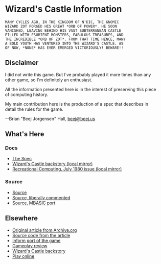 # Wizard's Castle Information

    MANY CYCLES AGO, IN THE KINGDOM OF N'DIC, THE GNOMIC
    WIZARD ZOT FORGED HIS GREAT *ORB OF POWER*. HE SOON
    VANISHED, LEAVING BEHIND HIS VAST SUBTERRANEAN CASTLE
    FILLED WITH ESURIENT MONSTERS, FABULOUS TREASURES, AND
    THE INCREDIBLE *ORB OF ZOT*. FROM THAT TIME HENCE, MANY
    A BOLD YOUTH HAS VENTURED INTO THE WIZARD'S CASTLE. AS
    OF NOW, *NONE* HAS EVER EMERGED VICTORIOUSLY! BEWARE!!

## Disclaimer

I did not write this game. But I've probably played it more times than
any other game, so I'm definitely an enthusiast.

All the information presented here is in the interest of preserving this
piece of computing history.

My main contribution here is the production of a spec that describes in
detail the rules for the game.

--Brian "Beej Jorgensen" Hall, <beej@beej.us>

## What's Here

### Docs

* [The Spec](doc/wizards_castle_spec.md)
* [Wizard's Castle backstory (local mirror)](doc/backstory.md)
* [Recreational Computing, July 1980 issue (local mirror)](doc/1980-07-recreational-computing.pdf)

### Source

* [Source](src/castle.bas)
* [Source, liberally commented](src/castle_commented.bas)
* [Source, MBASIC port](src/castle_mbasic.bas)

## Elsewhere

* [Original article from Archive.org](https://archive.org/details/1980-07-recreational-computing/page/n9)
* [Source code from the article](https://gstein.svn.beanstalkapp.com/oss/trunk/wizcastle/wiz.bas)
* [Inform port of the game](https://www.ifarchive.org/if-archive/games/source/inform/wcastle.inf)
* [Gameplay review](http://crpgaddict.blogspot.com/2013/02/game-90-wizards-castle-1980.html)
* [Wizard's Castle backstory](http://www.armchairarcade.com/neo/node/1381)
* [Play online](https://www.myabandonware.com/game/the-wizard-s-castle-1no/play-1no)